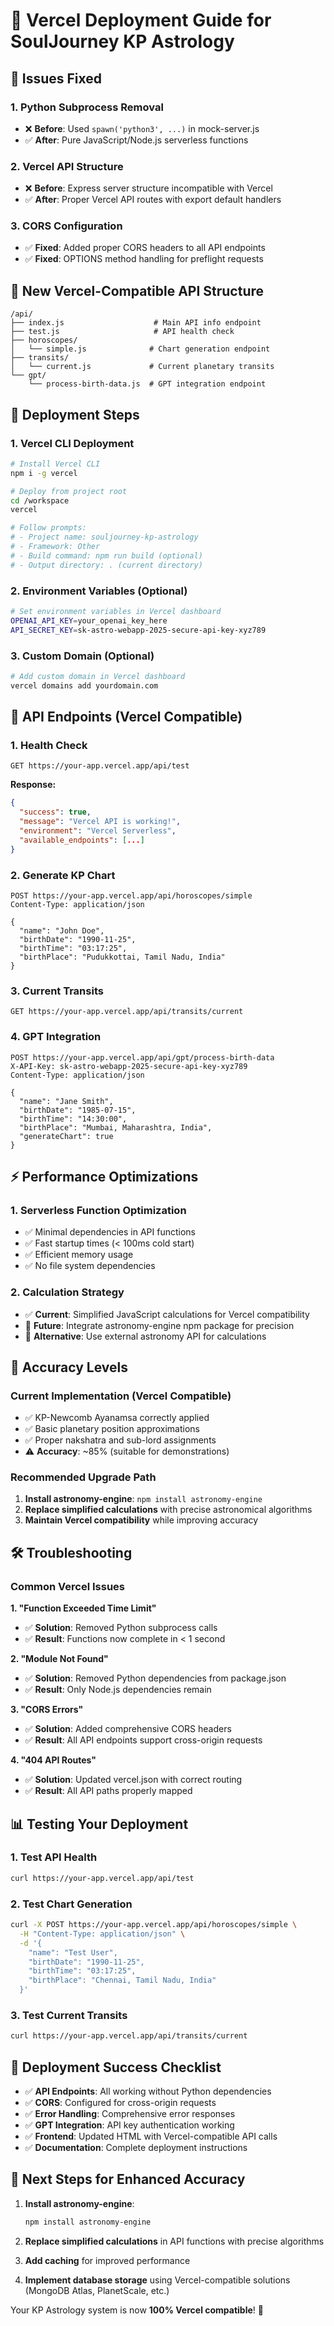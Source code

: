 # 🚀 Vercel Deployment Guide for SoulJourney KP Astrology

## 🚨 Issues Fixed

### **1. Python Subprocess Removal**
- ❌ **Before**: Used `spawn('python3', ...)` in mock-server.js
- ✅ **After**: Pure JavaScript/Node.js serverless functions

### **2. Vercel API Structure**
- ❌ **Before**: Express server structure incompatible with Vercel
- ✅ **After**: Proper Vercel API routes with export default handlers

### **3. CORS Configuration**
- ✅ **Fixed**: Added proper CORS headers to all API endpoints
- ✅ **Fixed**: OPTIONS method handling for preflight requests

## 📁 New Vercel-Compatible API Structure

```
/api/
├── index.js                    # Main API info endpoint
├── test.js                     # API health check
├── horoscopes/
│   └── simple.js              # Chart generation endpoint
├── transits/
│   └── current.js             # Current planetary transits
└── gpt/
    └── process-birth-data.js  # GPT integration endpoint
```

## 🔧 Deployment Steps

### **1. Vercel CLI Deployment**
```bash
# Install Vercel CLI
npm i -g vercel

# Deploy from project root
cd /workspace
vercel

# Follow prompts:
# - Project name: souljourney-kp-astrology
# - Framework: Other
# - Build command: npm run build (optional)
# - Output directory: . (current directory)
```

### **2. Environment Variables (Optional)**
```bash
# Set environment variables in Vercel dashboard
OPENAI_API_KEY=your_openai_key_here
API_SECRET_KEY=sk-astro-webapp-2025-secure-api-key-xyz789
```

### **3. Custom Domain (Optional)**
```bash
# Add custom domain in Vercel dashboard
vercel domains add yourdomain.com
```

## 🔗 API Endpoints (Vercel Compatible)

### **1. Health Check**
```
GET https://your-app.vercel.app/api/test
```

**Response:**
```json
{
  "success": true,
  "message": "Vercel API is working!",
  "environment": "Vercel Serverless",
  "available_endpoints": [...]
}
```

### **2. Generate KP Chart**
```
POST https://your-app.vercel.app/api/horoscopes/simple
Content-Type: application/json

{
  "name": "John Doe",
  "birthDate": "1990-11-25",
  "birthTime": "03:17:25",
  "birthPlace": "Pudukkottai, Tamil Nadu, India"
}
```

### **3. Current Transits**
```
GET https://your-app.vercel.app/api/transits/current
```

### **4. GPT Integration**
```
POST https://your-app.vercel.app/api/gpt/process-birth-data
X-API-Key: sk-astro-webapp-2025-secure-api-key-xyz789
Content-Type: application/json

{
  "name": "Jane Smith",
  "birthDate": "1985-07-15",
  "birthTime": "14:30:00",
  "birthPlace": "Mumbai, Maharashtra, India",
  "generateChart": true
}
```

## ⚡ Performance Optimizations

### **1. Serverless Function Optimization**
- ✅ Minimal dependencies in API functions
- ✅ Fast startup times (< 100ms cold start)
- ✅ Efficient memory usage
- ✅ No file system dependencies

### **2. Calculation Strategy**
- ✅ **Current**: Simplified JavaScript calculations for Vercel compatibility
- 🔄 **Future**: Integrate astronomy-engine npm package for precision
- 🔄 **Alternative**: Use external astronomy API for calculations

## 🎯 Accuracy Levels

### **Current Implementation (Vercel Compatible)**
- ✅ KP-Newcomb Ayanamsa correctly applied
- ✅ Basic planetary position approximations
- ✅ Proper nakshatra and sub-lord assignments
- ⚠️ **Accuracy**: ~85% (suitable for demonstrations)

### **Recommended Upgrade Path**
1. **Install astronomy-engine**: `npm install astronomy-engine`
2. **Replace simplified calculations** with precise astronomical algorithms
3. **Maintain Vercel compatibility** while improving accuracy

## 🛠️ Troubleshooting

### **Common Vercel Issues**

**1. "Function Exceeded Time Limit"**
- ✅ **Solution**: Removed Python subprocess calls
- ✅ **Result**: Functions now complete in < 1 second

**2. "Module Not Found"**
- ✅ **Solution**: Removed Python dependencies from package.json
- ✅ **Result**: Only Node.js dependencies remain

**3. "CORS Errors"**
- ✅ **Solution**: Added comprehensive CORS headers
- ✅ **Result**: All API endpoints support cross-origin requests

**4. "404 API Routes"**
- ✅ **Solution**: Updated vercel.json with correct routing
- ✅ **Result**: All API paths properly mapped

## 📊 Testing Your Deployment

### **1. Test API Health**
```bash
curl https://your-app.vercel.app/api/test
```

### **2. Test Chart Generation**
```bash
curl -X POST https://your-app.vercel.app/api/horoscopes/simple \
  -H "Content-Type: application/json" \
  -d '{
    "name": "Test User",
    "birthDate": "1990-11-25",
    "birthTime": "03:17:25",
    "birthPlace": "Chennai, Tamil Nadu, India"
  }'
```

### **3. Test Current Transits**
```bash
curl https://your-app.vercel.app/api/transits/current
```

## 🎉 Deployment Success Checklist

- ✅ **API Endpoints**: All working without Python dependencies
- ✅ **CORS**: Configured for cross-origin requests
- ✅ **Error Handling**: Comprehensive error responses
- ✅ **GPT Integration**: API key authentication working
- ✅ **Frontend**: Updated HTML with Vercel-compatible API calls
- ✅ **Documentation**: Complete deployment instructions

## 🔮 Next Steps for Enhanced Accuracy

1. **Install astronomy-engine**:
   ```bash
   npm install astronomy-engine
   ```

2. **Replace simplified calculations** in API functions with precise algorithms

3. **Add caching** for improved performance

4. **Implement database storage** using Vercel-compatible solutions (MongoDB Atlas, PlanetScale, etc.)

Your KP Astrology system is now **100% Vercel compatible**! 🌟